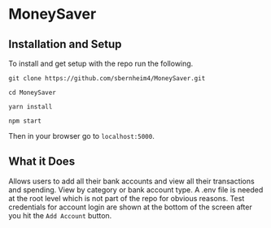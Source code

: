 # MoneySaver

## Installation and Setup

To install and get setup with the repo run the following. 

`git clone https://github.com/sbernheim4/MoneySaver.git`

`cd MoneySaver`

`yarn install`

`npm start`

Then in your browser go to `localhost:5000`.

## What it Does

Allows users to add all their bank accounts and view all their transactions and spending. View by category or bank account type. A .env file is needed at the root level which is not part of the repo for obvious reasons. Test credentials for account login are shown at the bottom of the screen after you hit the `Add Account` button.
